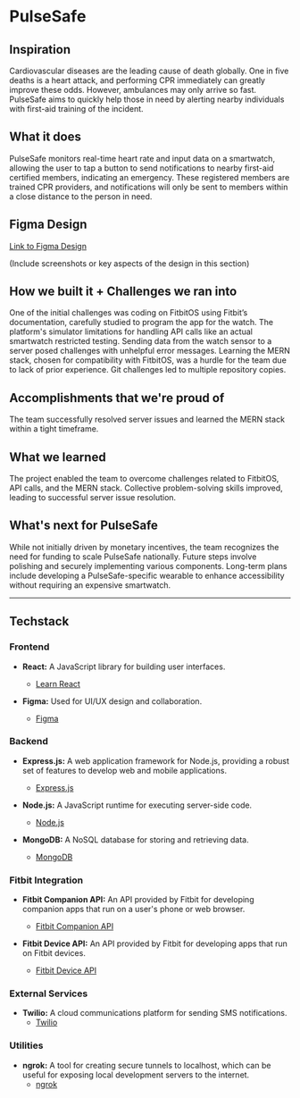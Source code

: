 # PulseSafe

## Inspiration

Cardiovascular diseases are the leading cause of death globally. One in five deaths is a heart attack, and performing CPR immediately can greatly improve these odds. However, ambulances may only arrive so fast. PulseSafe aims to quickly help those in need by alerting nearby individuals with first-aid training of the incident.

## What it does

PulseSafe monitors real-time heart rate and input data on a smartwatch, allowing the user to tap a button to send notifications to nearby first-aid certified members, indicating an emergency. These registered members are trained CPR providers, and notifications will only be sent to members within a close distance to the person in need.

## Figma Design

[Link to Figma Design](https://www.figma.com/file/3lFJwbMSbWxeYDoLGpuMgM/UI%2FUX-Design-of-PulseSafe?type=design&node-id=33%3A444&mode=design&t=nQrfA5InOqR9Quak-1)

(Include screenshots or key aspects of the design in this section)

## How we built it + Challenges we ran into

One of the initial challenges was coding on FitbitOS using Fitbit’s documentation, carefully studied to program the app for the watch. The platform's simulator limitations for handling API calls like an actual smartwatch restricted testing. Sending data from the watch sensor to a server posed challenges with unhelpful error messages. Learning the MERN stack, chosen for compatibility with FitbitOS, was a hurdle for the team due to lack of prior experience. Git challenges led to multiple repository copies.

## Accomplishments that we're proud of

The team successfully resolved server issues and learned the MERN stack within a tight timeframe.

## What we learned

The project enabled the team to overcome challenges related to FitbitOS, API calls, and the MERN stack. Collective problem-solving skills improved, leading to successful server issue resolution.

## What's next for PulseSafe

While not initially driven by monetary incentives, the team recognizes the need for funding to scale PulseSafe nationally. Future steps involve polishing and securely implementing various components. Long-term plans include developing a PulseSafe-specific wearable to enhance accessibility without requiring an expensive smartwatch.

---

## Techstack

### Frontend
- **React:** A JavaScript library for building user interfaces.
  - [Learn React](https://reactjs.org/)

- **Figma:** Used for UI/UX design and collaboration.
  - [Figma](https://www.figma.com/)

### Backend
- **Express.js:** A web application framework for Node.js, providing a robust set of features to develop web and mobile applications.
  - [Express.js](https://expressjs.com/)

- **Node.js:** A JavaScript runtime for executing server-side code.
  - [Node.js](https://nodejs.org/)

- **MongoDB:** A NoSQL database for storing and retrieving data.
  - [MongoDB](https://www.mongodb.com/)

### Fitbit Integration
- **Fitbit Companion API:** An API provided by Fitbit for developing companion apps that run on a user's phone or web browser.
  - [Fitbit Companion API](https://dev.fitbit.com/build/reference/companion-api/)

- **Fitbit Device API:** An API provided by Fitbit for developing apps that run on Fitbit devices.
  - [Fitbit Device API](https://dev.fitbit.com/build/reference/device-api/)

### External Services
- **Twilio:** A cloud communications platform for sending SMS notifications.
  - [Twilio](https://www.twilio.com/)

### Utilities
- **ngrok:** A tool for creating secure tunnels to localhost, which can be useful for exposing local development servers to the internet.
  - [ngrok](https://ngrok.com/)

